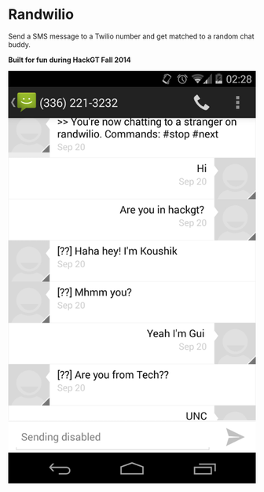 Randwilio
=========

Send a SMS message to a Twilio number and get matched to a random chat buddy.

**Built for fun during HackGT Fall 2014**

![](screenshot.png)
